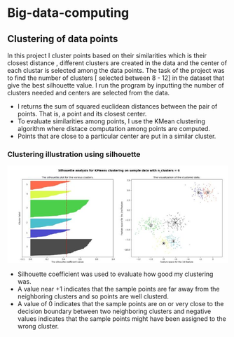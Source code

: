 # Big-data-computing
## Clustering of data points
In this project I cluster points based on their similarities which is their closest distance , different clusters are created in the data and the center of each clustar is selected among the data points.
The task of the project was to find the number of clusters [ selected between 8 - 12] in the dataset that give the best silhouette value.
I run the program by inputting the number of clusters needed and centers are selected from the data.
* I returns the sum of squared euclidean distances between the pair of points. That is, a point and its closest center.
* To evaluate similarities among points, I use the KMean clustering algorithm where distace computation among points are computed.  
* Points that are close to a   particular center are put in a similar cluster.
### Clustering illustration using silhouette <br>
![BER](clustering.JPG)

* Silhouette coefficient was used to evaluate how good my clustering was. 
* A value near +1 indicates that the sample points are far away from the neighboring clusters and so points are well clusterd. 
* A value of 0 indicates that the sample points are on or very close to the decision boundary between two neighboring clusters and negative values indicates that the sample points might have been assigned to the wrong cluster.
